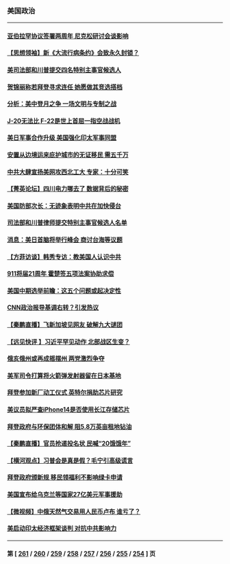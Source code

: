 ### 美国政治
---
#### [亚伯拉罕协议签署两周年 尼克松研讨会谈影响](../../pages/ncid1078159/n13822866.md) 
#### [【思想领袖】新《大流行病条约》会致永久封锁？](../../pages/ncid1078159/n13810045.md) 
#### [美司法部和川普提交四名特别主事官候选人](../../pages/ncid1078159/n13822626.md) 
#### [贺锦丽称若拜登寻求连任 她愿做其竞选搭档](../../pages/ncid1078159/n13822648.md) 
#### [分析：美中登月之争 一场文明与专制之战](../../pages/ncid1078159/n13819724.md) 
#### [J-20无法比 F-22是世上首屈一指空战战机](../../pages/ncid1078159/n13819734.md) 
#### [美日军事合作升级 美国强化印太军事同盟](../../pages/ncid1078159/n13822055.md) 
#### [安置从边境运来庇护城市的无证移民 需五千万](../../pages/ncid1078159/n13821982.md) 
#### [中共大肆宣扬美网攻西北工大 专家：十分可笑](../../pages/ncid1078159/n13821918.md) 
#### [【菁英论坛】四川电力哪去了 数据背后的秘密](../../pages/ncid1078159/n13821958.md) 
#### [美国防部次长：无迹象表明中共在加快侵台](../../pages/ncid1078159/n13821926.md) 
#### [司法部和川普律师提交特别主事官候选人名单](../../pages/ncid1078159/n13821807.md) 
#### [消息：美日首脑将举行峰会 商讨台海等议题](../../pages/ncid1078159/n13821913.md) 
#### [【方菲访谈】韩秀专访：教美国人认识中共](../../pages/ncid1078159/n13821310.md) 
#### [911将届21周年 霍楚签五项法案协助求偿](../../pages/ncid1078159/n13821354.md) 
#### [美国中期选举前瞻：这五个问题或起决定性](../../pages/ncid1078159/n13821242.md) 
#### [CNN政治报导基调右转？引发热议](../../pages/ncid1078159/n13821055.md) 
#### [【秦鹏直播】飞新加坡见网友 破解九大谜团](../../pages/ncid1078159/n13821120.md) 
#### [【远见快评 】习近平罕见动作 北部战区生变？](../../pages/ncid1078159/n13821233.md) 
#### [俄亥俄州或再成摇摆州 两党激烈争夺](../../pages/ncid1078159/n13821136.md) 
#### [美军司令打算将火箭弹发射器留在日本基地](../../pages/ncid1078159/n13821015.md) 
#### [拜登参加新厂动工仪式 英特尔捐助芯片研究](../../pages/ncid1078159/n13821014.md) 
#### [美议员拟严查iPhone14是否使用长江存储芯片](../../pages/ncid1078159/n13821071.md) 
#### [拜登政府与环保团体和解 阻5.8万英亩租地钻油](../../pages/ncid1078159/n13820362.md) 
#### [【秦鹏直播】官员抢递投名状 民喊“20饿饿年”](../../pages/ncid1078159/n13820314.md) 
#### [【横河观点】习普会是真是假？毛宁引高级谎言](../../pages/ncid1078159/n13820353.md) 
#### [拜登政府颁新规 移民领福利不影响绿卡申请](../../pages/ncid1078159/n13820304.md) 
#### [美国宣布给乌克兰等国家27亿美元军事援助](../../pages/ncid1078159/n13820237.md) 
#### [【微视频】中俄天然气交易用人民币卢布 谁亏了？](../../pages/ncid1078159/n13820199.md) 
#### [美启动印太经济框架谈判 对抗中共影响力](../../pages/ncid1078159/n13819753.md) 

---
#### 第 [ [261](./261.md) / [260](./260.md) / [259](./259.md) / [258](./258.md) / [257](./257.md) / [256](./256.md) / [255](./255.md) / [254](./254.md) ] 页
